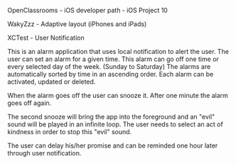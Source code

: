 OpenClassrooms - iOS developer path - iOS Project 10

WakyZzz - Adaptive layout (iPhones and iPads)

XCTest - User Notification

This is an alarm application that uses local notification to alert the user. The user can set an alarm for a given time.
This alarm can go off one time or every selected day of the week. (Sunday to Saturday)
The alarms are automatically sorted by time in an ascending order.
Each alarm can be activated, updated or deleted.

When the alarm goes off the user can snooze it. After one minute the alarm goes off again.

The second snooze will bring the app into the foreground and an "evil" sound will be played in an infinite loop.
The user needs to select an act of kindness in order to stop this "evil" sound.

The user can delay his/her promise and can be reminded one hour later through user notification.
